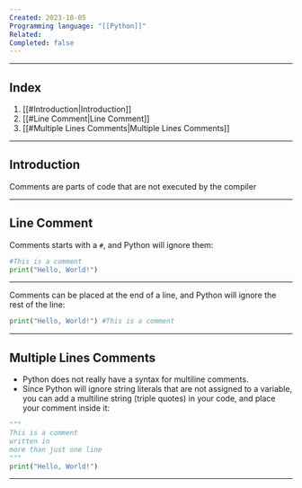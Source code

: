 ```yaml
---
Created: 2023-10-05
Programming language: "[[Python]]"
Related: 
Completed: false
---
```

---
## Index
1. [[#Introduction|Introduction]]
2. [[#Line Comment|Line Comment]]
3. [[#Multiple Lines Comments|Multiple Lines Comments]]

---
## Introduction 
Comments are parts of code that are not executed by the compiler

---
## Line Comment

Comments starts with a `#`, and Python will ignore them:
```Python
#This is a comment  
print("Hello, World!")
```

---
Comments can be placed at the end of a line, and Python will ignore the rest of the line:
``` Python
print("Hello, World!") #This is a comment
```

---
## Multiple Lines Comments
- Python does not really have a syntax for multiline comments.
- Since Python will ignore string literals that are not assigned to a variable, you can add a multiline string (triple quotes) in your code, and place your comment inside it:

```Python
"""  
This is a comment  
written in  
more than just one line  
"""  
print("Hello, World!")
```

---